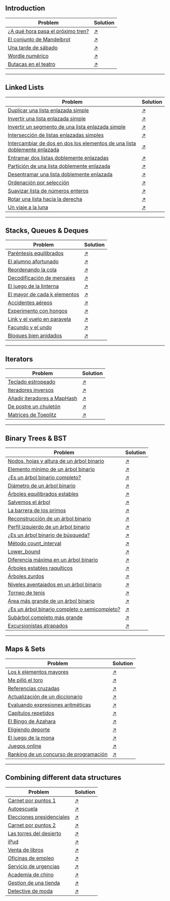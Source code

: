 ## Introduction

| Problem | Solution |
| --- | --- |
| [¿A qué hora pasa el próximo tren?](Enunciados/1._A_que_hora_pasa_el_proximo_tren.pdf) | [↗️ ](Soluciones/1._A_que_hora_pasa_proximo_tren) |
| [El conjunto de Mandelbrot](Enunciados/2._El_conjunto_de_Mandelbrot.pdf) | [↗️ ](Soluciones/2._Conjunto_de_Mandelbrot) |
| [Una tarde de sábado](Enunciados/3._Una_tarde_de_sabado.pdf) | [↗️ ](Soluciones/3._Una_tarde_de_sabado) |
| [Wordle numérico](Enunciados/4._Wordle_numerico.pdf) | [↗️ ](Soluciones/4._Wordle) |
| [Butacas en el teatro](Enunciados/5._Butacas_en_el_teatro.pdf) | [↗️ ](Soluciones/5_Butacas_en_el_teatro.cpp) |

---

## Linked Lists

| Problem | Solution |
| --- | --- |
| [Duplicar una lista enlazada simple](Enunciados/6._Duplicar_una_lista.pdf) | [↗️ ](Soluciones/6_Duplicar_lista_enlazada_simple.cpp) |
| [Invertir una lista enlazada simple](Enunciados/7._Invertir_una_lista_enlazada_simple.pdf) | [↗️ ](Soluciones/7_Invertir_lista_enlazada_simple.cpp) |
| [Invertir un segmento de una lista enlazada simple](Enunciados/8._Invertir_un_segmento_de_una_lista_enlazada_simple.pdf) | [↗️ ](Soluciones/8_Inv_seg_lista_enl_simple.cpp) |
| [Intersección de listas enlazadas simples](Enunciados/9._Interseccion_de_listas_enlazadas_simples.pdf) | [↗️ ](Soluciones/9_Intersec_list_enl_simp.cpp) |
| [Intercambiar de dos en dos los elementos de una lista doblemente enlazada](Enunciados/10._Intercambiar_de_dos_en_dos_los_elementos_de_una_lista_doblemente_enlazada.pdf) | [↗️ ](Soluciones/10_Intercambiar_de_dos_en_dos.cpp) |
| [Entramar dos listas doblemente enlazadas](Enunciados/11._Entramar_dos_listas_doblemente_enlazadas.pdf) | [↗️ ](Soluciones/11_Entramar_2_listas_dob_enl.cpp) |
| [Partición de una lista doblemente enlazada](Enunciados/12._Particion_de_una_lista_doblemente_enlazada.pdf) | [↗️ ](Soluciones/12_Particion_dob_enl_circular.cpp) |
| [Desentramar una lista doblemente enlazada](Enunciados/13._Desentramar_una_lista_doblemente_enlazada.pdf) | [↗️ ](Soluciones/13_Desentramar_lista_enl.cpp) |
| [Ordenación por selección](Enunciados/23._Ordenacion_por_seleccion.pdf) | [↗️ ](Soluciones/23_Ord_por_selec.cpp) |
| [Suavizar lista de números enteros](Enunciados/Extra._Suavizar_lista_de_numeros_enteros.pdf) | [↗️ ](Soluciones/Suavizar_una_list_de_num_ent.cpp) |
| [Rotar una lista hacia la derecha](Enunciados/X14._Rotar_una_lista_hacia_la_derecha.pdf) | [↗️ ](Soluciones/X14_Rot_dcha_lista.cpp) |
| [Un viaje a la luna](Enunciados/32._Un_viaje_a_la_luna.pdf) | [↗️ ](Soluciones/32_Viajando_a_la_luna.cpp) |

---

## Stacks, Queues & Deques

| Problem | Solution |
| --- | --- |
| [Paréntesis equilibrados](Enunciados/14._Parentesis_equilibrados.pdf) | [↗️ ](Soluciones/14_Parentesis_balan.cpp) |
| [El alumno afortunado](Enunciados/15._El_alumno_afortunado.pdf) | [↗️ ](Soluciones/15_El_alumno_afortunado.cpp) |
| [Reordenando la cola](Enunciados/16._Reordenando_la_cola.pdf) | [↗️ ](Soluciones/16_Reordenando_la_cola.cpp) |
| [Decodificación de mensajes](Enunciados/17._Decodificacion_de_mensajes.pdf) | [↗️ ](Soluciones/17_Decodificacion_de_mensajes.cpp) |
| [El juego de la linterna](Enunciados/18._El_juego_de_la_linterna.pdf) | [↗️ ](Soluciones/18_El_juego_de_la_linterna.cpp) |
| [El mayor de cada k elementos](Enunciados/19._El_mayor_de_cada_k_elementos.pdf) | [↗️ ](Soluciones/19_El_mayor_de_cada_k_elementos.cpp) |
| [Accidentes aéreos](Enunciados/20._Accidentes_aereos.pdf) | [↗️ ](Soluciones/20_Accidentes_aereos.cpp) |
| [Experimento con hongos](Enunciados/X6._Experimento_con_hongos.pdf) | [↗️ ](Soluciones/X6_Experimento_con_hongos.cpp) |
| [Link y el vuelo en paravela](Enunciados/Extra._Link_y_el_vuelo_en_paravela.pdf) | [↗️ ](Soluciones/Link_y_el_vuelo_en_paravela.cpp) |
| [Facundo y el undo](Enunciados/Extra._Facundo_y_el_undo.pdf) | [↗️ ](Soluciones/Facundo_y_el_undo.cpp) |
| [Bloques bien anidados](Enunciados/X13.Bloques_bien_anidados.pdf) | [↗️ ](Soluciones/X13_Bloq_anid.cpp) |

---

## Iterators

| Problem | Solution |
| --- | --- |
| [Teclado estropeado](Enunciados/21._Teclado_estropeado.pdf) | [↗️ ](Soluciones/21_Teclado_estropeado.cpp) |
| [Iteradores inversos](Enunciados/22._Iteradores_inversos.pdf) | [↗️ ](Soluciones/22_Its_inv.cpp) |
| [Añadir iteradores a MapHash](Enunciados/45._Anadir_iteradores_a_MapHash.pdf) | [↗️ ](Soluciones/45_Anyadir_its_a_maphash.cpp) |
| [De postre un chuletón](Enunciados/X7._De_postre_un_chuleton.pdf) | [↗️ ](Soluciones/X7_De_postre_un_chuleton.cpp) |
| [Matrices de Toeplitz](Enunciados/Extra._Matrices_de_Toeplitz.pdf) | [↗️ ](Soluciones/Matriz_de_Toeplitz.cpp) |

---

## Binary Trees & BST

| Problem | Solution |
| --- | --- |
| [Nodos, hojas y altura de un árbol binario](Enunciados/24._Nodos_hojas_y_altura_de_un_arbol_binario.pdf) | [↗️ ](Soluciones/24_Nodos_hojas_altura_arb_bin.cpp) |
| [Elemento mínimo de un árbol binario](Enunciados/25._Elemento_minimo_de_un_arbol_binario.pdf) | [↗️ ](Soluciones/25_Min_de_un_arbol_bin.cpp) |
| [¿Es un árbol binario completo?](Enunciados/26._Es_un_arbol_binario_completo_.pdf) | [↗️ ](Soluciones/26_Arb_bin_completo.cpp) |
| [Diámetro de un árbol binario](Enunciados/28._Diametro_de_un_arbol_binario.pdf) | [↗️ ](Soluciones/28_Diametro_de_un_arbol.cpp) |
| [Árboles equilibrados estables](Enunciados/29._Arboles_equilibrados_estables.pdf) | [↗️ ](Soluciones/29_Arb_eq_est.cpp) |
| [Salvemos el árbol](Enunciados/30._Salvemos_el_arbol.pdf) | [↗️ ](Soluciones/30_Salvemos_arbol.cpp) |
| [La barrera de los primos](Enunciados/31._La_barrera_de_los_primos.pdf) | [↗️ ](Soluciones/31_Barrera_de_los_primos.cpp) |
| [Reconstrucción de un árbol binario](Enunciados/33._Reconstruccion_de_un_arbol_binario.pdf) | [↗️ ](Soluciones/33_Reconstruccion_arb_bin.cpp) |
| [Perfil izquierdo de un árbol binario](Enunciados/34._Perfil_izquierdo_de_un_arbol_binario.pdf) | [↗️ ](Soluciones/34_Perfil_izq_arb_bin.cpp) |
| [¿Es un árbol binario de búsqueda?](Enunciados/35._Es_un_arbol_binario_de_busqueda_.pdf) | [↗️ ](Soluciones/35_Es_arb_bin_busqueda.cpp) |
| [Método count_interval](Enunciados/36._Metodo_count_interval.pdf) | [↗️ ](Soluciones/36_Metodo_count_interval.cpp) |
| [Lower_bound](Enunciados/37._Lower_bound.pdf) | [↗️ ](Soluciones/37_Metodo_lower_bound.cpp) |
| [Diferencia máxima en un árbol binario](Enunciados/Extra._Diferencia_maxima_en_un_arbol_binario.pdf) | [↗️ ](Soluciones/Diferencia_max_en_arb_bin.cpp) |
| [Árboles estables raquíticos](Enunciados/Extra._Arboles_estables_raquiticos.pdf) | [↗️ ](Soluciones/Arboles_raquiticos.cpp) |
| [Árboles zurdos](Enunciados/Extra._Arboles_zurdos.pdf) | [↗️ ](Soluciones/Arb_zurdos.cpp) |
| [Niveles aventajados en un árbol binario](Enunciados/Extra._Niveles_aventajados_en_un_arbol_binario.pdf) | [↗️ ](Soluciones/Niveles_aventajados_en_arb_bin.cpp) |
| [Torneo de tenis](Enunciados/X2._Torneo_de_tenis.pdf) | [↗️ ](Soluciones/X2_Torneo_de_tenis.cpp) |
| [Área más grande de un árbol binario](Enunciados/X3._Area_mas_grande_de_un_arbol_binario.pdf) | [↗️ ](Soluciones/X3_Area_mas_grande_en_arb_bin.cpp) |
| [¿Es un árbol binario completo o semicompleto?](Enunciados/X8._Es_un_arbol_binario_completo_o_semicompleto_.pdf) | [↗️ ](Soluciones/X8_Es_arb_bin_comp_o_semicomp.cpp) |
| [Subárbol completo más grande](X10._Subarbol_completo_mas_grande.pdf) | [↗️ ](Soluciones/X10_Subarb_comp_mas_grande.cpp) |
| [Excursionistas atrapados](Enunciados/27._Excursionistas_atrapados.pdf) | [↗️ ](Soluciones/27_Excursionistas_atrapados.cpp) |

---

## Maps & Sets

| Problem | Solution |
| --- | --- |
| [Los k elementos mayores](Enunciados/38._Los_k_elementos_mayores.pdf) | [↗️ ](Soluciones/38_Los_k_elems_mayores.cpp) |
| [Me pilló el toro](Enunciados/39._Me_pillo_el_toro.pdf) | [↗️ ](Soluciones/39_Me_pillo_el_toro.cpp) |
| [Referencias cruzadas](Enunciados/40._Referencias_cruzadas.pdf) | [↗️ ](Soluciones/40_Referencias_cruzadas.cpp) |
| [Actualización de un diccionario](Enunciados/41._Actualizacion_de_un_diccionario.pdf) | [↗️ ](Soluciones/41_Actualizacion_dicc.cpp) |
| [Evaluando expresiones aritméticas](Enunciados/42._Evaluando_expresiones_aritmeticas.pdf) | [↗️ ](Soluciones/42_Evaluando_exp_arit.cpp) |
| [Capítulos repetidos](Enunciados/43._Capitulos_repetidos.pdf) | [↗️ ](Soluciones/43_Capitulos_repetidos.cpp) |
| [El Bingo de Azahara](Enunciados/44._El_Bingo_de_Azahara.pdf) | [↗️ ](Soluciones/44_Bingo_de_Azahara.cpp) |
| [Eligiendo deporte](Enunciados/46._Eligiendo_deporte.pdf) | [↗️ ](Soluciones/46_Eligiendo_deporte.cpp) |
| [El juego de la mona](Enunciados/Extra._El_juego_de_la_mona.pdf) | [↗️ ](Soluciones/Juego_de_la_mona.cpp) |
| [Juegos online](Enunciados/X4._Juegos_online.pdf) | [↗️ ](Soluciones/X4_Juegos_online.cpp) |
| [Ranking de un concurso de programación](Enunciados/X5._Ranking_de_un_concurso_de_programacion.pdf) | [↗️ ](Soluciones/X5_Ranking_concurso_programacion.cpp) |

---

## Combining different data structures

| Problem | Solution  |
| --- | --- |
| [Carnet por puntos 1](Enunciados/47._Carnet_por_puntos_1.pdf) | [↗️ ](Soluciones/47_Carnet_por_ptos.cpp) |
| [Autoescuela](Enunciados/48._Autoescuela.pdf) | [↗️ ](Soluciones/48_Autoescuela.cpp) |
| [Elecciones presidenciales](Enunciados/49._Elecciones_presidenciales.pdf) | [↗️ ](Soluciones/49_Elecciones_presidenciales.cpp) |
| [Carnet por puntos 2](Enunciados/50._Carnet_por_puntos_2.pdf) | [↗️ ](Soluciones/50_Carnet_puntos_2.cpp) |
| [Las torres del desierto](Enunciados/51._Las_torres_del_desierto.pdf) | [↗️ ](Soluciones/51_Torres_desierto.cpp) |
| [iPud](Enunciados/52._iPud.pdf) | [↗️ ](Soluciones/52_iPud.cpp) |
| [Venta de libros](Enunciados/53._Venta_de_libros.pdf) | [↗️ ](Soluciones/53_Ventas_libros_internet.cpp) |
| [Oficinas de empleo](Enunciados/54._Oficinas_de_empleo.pdf) | [↗️ ](Soluciones/54_Oficinas_de_empleo.cpp) |
| [Servicio de urgencias](Enunciados/55._Servicio_de_urgencias.pdf) | [↗️ ](Soluciones/55_Servicio_de_urgencias.cpp) |
| [Academia de chino](Enunciados/X9._Academia_de_chino.pdf) | [↗️ ](Soluciones/X9_ChinoAcademy.cpp) |
| [Gestion de una tienda](Enunciados/X11._Gestion_de_una_tienda.pdf) | [↗️ ](Soluciones/X11_Gestion_de_una_tienda.cpp) |
| [Detective de moda](Enunciados/X12.Detective_de_moda.pdf) | [↗️ ](Soluciones/X12_Detective_de_moda.cpp) |
